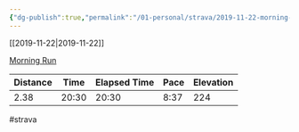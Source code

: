 ```yaml
---
{"dg-publish":true,"permalink":"/01-personal/strava/2019-11-22-morning-run/"}
---
```



[[2019-11-22\|2019-11-22]]

[Morning Run](https://www.strava.com/activities/2884213132)

| Distance | Time  | Elapsed Time | Pace | Elevation |
| -------- | ----- | ------------ | ---- | --------- |
| 2.38     | 20:30 | 20:30        | 8:37 | 224       |




#strava

